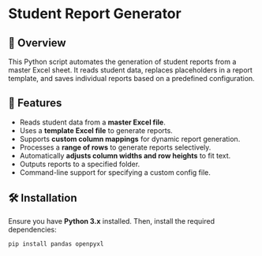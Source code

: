 # Student Report Generator

## 📌 Overview
This Python script automates the generation of student reports from a master Excel sheet. It reads student data, replaces placeholders in a report template, and saves individual reports based on a predefined configuration.

## 🚀 Features
- Reads student data from a **master Excel file**.
- Uses a **template Excel file** to generate reports.
- Supports **custom column mappings** for dynamic report generation.
- Processes a **range of rows** to generate reports selectively.
- Automatically **adjusts column widths and row heights** to fit text.
- Outputs reports to a specified folder.
- Command-line support for specifying a custom config file.

## 🛠️ Installation
Ensure you have **Python 3.x** installed. Then, install the required dependencies:
```sh
pip install pandas openpyxl
